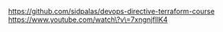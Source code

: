 https://github.com/sidpalas/devops-directive-terraform-course
https://www.youtube.com/watch\?v\=7xngnjfIlK4
